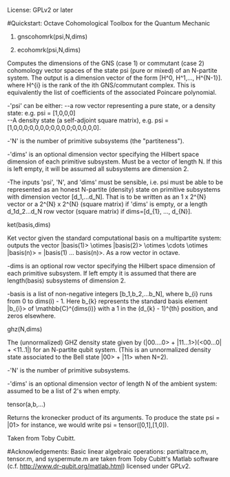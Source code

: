 License: GPLv2 or later

#Quickstart: Octave Cohomological Toolbox for the Quantum Mechanic

1. gnscohomrk(psi,N,dims)

2. ecohomrk(psi,N,dims)

Computes the dimensions of the GNS (case 1) or commutant (case 2) cohomology vector spaces of the state psi (pure or mixed) of an N-partite system.  The output is a dimension vector of the form [H^0, H^1,..., H^{N-1}].
where H^{i} is the rank of the ith GNS/commutant complex.  This is equivalently the list of coefficients of the associated Poincare polynomial.

-'psi' can be either:
	--a row vector representing a pure state, or a density state: e.g. psi = [1,0,0,0]  
	--A density state (a self-adjoint square matrix), e.g. psi = [1,0,0,0;0,0,0,0;0,0,0,0;0,0,0,0,0].

-'N' is the number of primitive subsystems (the "partiteness").

-'dims' is an optional dimension vector specifying the Hilbert space dimension of each primitive subsystem.  Must be a vector of length N.  If this is left empty, it will be assumed all subsystems are dimension 2.

-The inputs 'psi', 'N', and 'dims' must be sensible, i.e. psi must be able to be represented as an honest N-partite (density) state on primitive subsystems with dimension vector [d_1,...d_N].  That is to be written as an 1 x 2^{N} vector or a 2^{N} x 2^{N} (square matrix) if 'dims' is empty, or a length d_1d_2...d_N row vector (square matrix) if dims=[d_{1}, ..., d_{N}].

ket(basis,dims)

Ket vector given the standard computational basis on a multipartite system: outputs the vector |basis(1)> \otimes |basis(2)> \otimes \cdots \otimes |basis(n)> = |basis(1) ... basis(n)>. As a row vector in octave.

-dims is an optional row vector specifying the Hilbert space dimension of each primitive subsystem. If left empty it is assumed that there are length(basis) subsystems of dimension 2. 

-basis is a list of non-negative integers [b_1,b_2,...b_N], where b_{i} runs from 0 to dims(i) - 1.  Here b_{k} represents the standard basis element |b_{i}> of \mathbb{C}^{dims(i)}  with a 1 in the (d_{k} - 1)^{th} position, and zeros elsewhere.


ghz(N,dims)

The (unnormalized) GHZ density state given by (|00....0> + |11...1>)(<00...0| + <11..1|) for an N-partite qubit system.  (This is an unnormalized density state associated to the Bell state |00> + |11> when N=2).

-'N' is the number of primitive subsystems.


-'dims' is an optional dimension vector of length N of the ambient system: assumed to be a list of 2's when empty.

tensor(a,b,...)

Returns the kronecker product of its arguments.  To produce the state psi = |01> for instance, we would write
psi = tensor([0,1],[1,0]).


Taken from Toby Cubitt.

#Acknowledgements:
Basic linear algebraic operations: partialtrace.m, tensor.m, and syspermute.m are taken from Toby Cubitt's Matlab software (c.f. http://www.dr-qubit.org/matlab.html) licensed under GPLv2.

